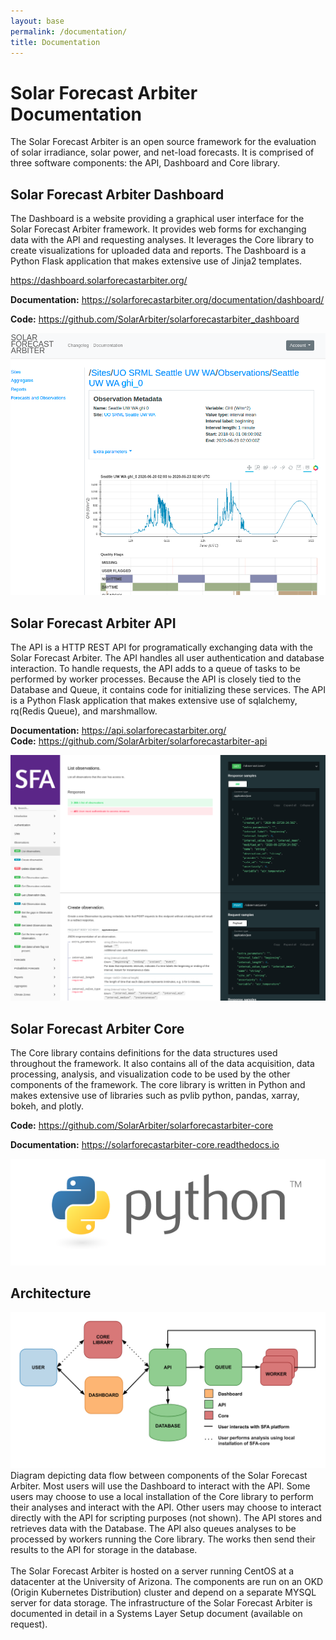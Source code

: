 ```yaml
---
layout: base
permalink: /documentation/
title: Documentation
---
```


Solar Forecast Arbiter Documentation
====================================

The Solar Forecast Arbiter is an open source framework for the evaluation of
solar irradiance, solar power, and net-load forecasts. It is comprised of
three software components: the API, Dashboard and Core library.


<div class="row my-5">
<div class="col-md-7 col-xs-12">
<h2 id="solar-forecast-arbiter-dashboard">Solar Forecast Arbiter Dashboard</h2>
<p>
The Dashboard is a website providing a graphical user interface for the Solar
Forecast Arbiter framework. It provides web forms for exchanging data with the
API and requesting analyses. It leverages the Core library to create
visualizations for uploaded data and reports. The Dashboard is a Python Flask
application that makes extensive use of Jinja2 templates.
</p>

<a href="https://dashboard.solarforecastarbiter.org/">https://dashboard.solarforecastarbiter.org/</a><br/>

<b>Documentation:</b> <a href="https://solarforecastarbiter.org/documentation/dashboard/">https://solarforecastarbiter.org/documentation/dashboard/</a><br/>

<b>Code:</b> <a href="https://github.com/SolarArbiter/solarforecastarbiter_dashboard">https://github.com/SolarArbiter/solarforecastarbiter_dashboard</a>
</div>
<div class="col-md-5 col-xs-12">
<img class="shadow" src="/images/dashboard_screenshot.png"/>
</div>
</div>

<div class="row my-5">
<div class="col-md-7 col-xs-12">
<h2>Solar Forecast Arbiter API</h2>
<p>
The API is a HTTP REST API for programatically exchanging data with the Solar
Forecast Arbiter. The API handles all user authentication and database
interaction. To handle requests, the API adds to a queue of tasks to be
performed by worker processes. Because the API is closely tied to the Database
and Queue, it contains code for initializing these services. The API is
a Python Flask application that makes extensive use of sqlalchemy,
rq(Redis Queue), and marshmallow.
</p>

<b>Documentation:</b> <a href="https://api.solarforecastarbiter.org/">https://api.solarforecastarbiter.org/</a><br/>
<b>Code:</b> <a href="https://github.com/SolarArbiter/solarforecastarbiter-api">https://github.com/SolarArbiter/solarforecastarbiter-api</a><br/>
</div>
<div class="col-md-5 col-xs-12">
<img class="shadow" src="/images/api_screenshot.png"/>
</div>
</div>

<div class="row my-5">
<div class="col-md-7 col-xs-12">
<h2>Solar Forecast Arbiter Core</h2>
<p>
The Core library contains definitions for the data structures used throughout
the framework. It also contains all of the data acquisition, data processing,
analysis, and visualization code to be used by the other components of the
framework. The core library is written in Python and makes extensive use of
libraries such as pvlib python, pandas, xarray, bokeh, and plotly.
</p>
<b>Code:</b> <a href="https://github.com/SolarArbiter/solarforecastarbiter-core">https://github.com/SolarArbiter/solarforecastarbiter-core</a><br/>

<b>Documentation:</b> <a href="https://solarforecastarbiter-core.readthedocs.io">https://solarforecastarbiter-core.readthedocs.io</a><br/>
</div>
<div class="col-md-5 col-xs-12">
<div class="d-flex h-100 shadow">
<img class="align-self-center" src="/images/python-logo-master-v3-TM.png">
</div>
</div>
</div>

## Architecture

<img class="figure" src="/images/architecture_chart.png"/>

<figcaption class="figure">
Diagram depicting data flow between components of the Solar Forecast Arbiter.
Most users will use the Dashboard to interact with the API. Some users may
choose to use a local installation of the Core library to perform their
analyses and interact with the API. Other users may choose to interact
directly with the API for scripting purposes (not shown). The API stores and
retrieves data with the Database. The API also queues analyses to be processed
by workers running the Core library. The works then send their results to the
API for storage in the database.</figcaption>

<br/>
The Solar Forecast Arbiter is hosted on a server running CentOS at a datacenter
at the University of Arizona. The components are run on an OKD (Origin
Kubernetes Distribution) cluster and depend on a separate MYSQL server for
data storage. The infrastructure of the Solar Forecast Arbiter is documented
in detail in a Systems Layer Setup document (available on request).
